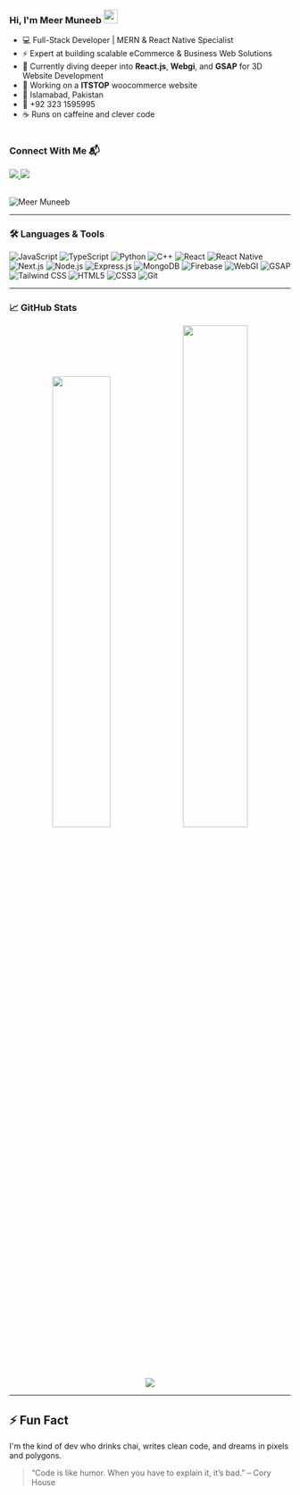 ### Hi, I'm Meer Muneeb <img src="https://media.giphy.com/media/hvRJCLFzcasrR4ia7z/giphy.gif" width="25px">

- 💻 Full-Stack Developer | MERN & React Native Specialist
- ⚡ Expert at building scalable eCommerce & Business Web Solutions
- 🌱 Currently diving deeper into **React.js**, **Webgi**, and **GSAP** for 3D Website Development
- 🔭 Working on a **ITSTOP** woocommerce website 
- 📍 Islamabad, Pakistan
- 📱 +92 323 1595995
- ☕ Runs on caffeine and clever code
<br><br>

<h3 align="left">Connect With Me 📬</h3>

<a href="https://www.linkedin.com/in/meer-muneeb">
  <img src="https://img.shields.io/badge/LinkedIn-0077B5?style=for-the-badge&logo=linkedin&logoColor=white" />
</a>
<a href="mailto:meermuneeb18@gmail.com">
  <img src="https://img.shields.io/badge/Gmail-D14836?style=for-the-badge&logo=gmail&logoColor=white" />
</a>
<br><br>

<p align="left">
  <img src="https://komarev.com/ghpvc/?username=MeerMuneeb&label=Profile%20views&color=0e75b6&style=flat" alt="Meer Muneeb" />
</p>

---

### 🛠️ Languages & Tools

![JavaScript](https://img.shields.io/badge/-JavaScript-black?style=flat-square&logo=javascript)
![TypeScript](https://img.shields.io/badge/-TypeScript-007ACC?style=flat-square&logo=typescript)
![Python](https://img.shields.io/badge/-Python-3776AB?style=flat-square&logo=python)
![C++](https://img.shields.io/badge/-C++-00599C?style=flat-square&logo=c%2B%2B)
![React](https://img.shields.io/badge/-React-black?style=flat-square&logo=react)
![React Native](https://img.shields.io/badge/-React%20Native-20232A?style=flat-square&logo=react)
![Next.js](https://img.shields.io/badge/-Next.js-black?style=flat-square&logo=next.js)
![Node.js](https://img.shields.io/badge/-Node.js-black?style=flat-square&logo=node.js)
![Express.js](https://img.shields.io/badge/-Express.js-000000?style=flat-square&logo=express)
![MongoDB](https://img.shields.io/badge/-MongoDB-4EA94B?style=flat-square&logo=mongodb)
![Firebase](https://img.shields.io/badge/-Firebase-FFCA28?style=flat-square&logo=firebase)
![WebGI](https://img.shields.io/badge/-WebGI-black?style=flat-square) <!-- No official logo available -->
![GSAP](https://img.shields.io/badge/-GSAP-88CE02?style=flat-square&logo=greensock)
![Tailwind CSS](https://img.shields.io/badge/-Tailwind%20CSS-38B2AC?style=flat-square&logo=tailwind-css)
![HTML5](https://img.shields.io/badge/-HTML5-E34F26?style=flat-square&logo=html5&logoColor=white)
![CSS3](https://img.shields.io/badge/-CSS3-1572B6?style=flat-square&logo=css3)
![Git](https://img.shields.io/badge/-Git-F05032?style=flat-square&logo=git)


---

### 📈 GitHub Stats

<p align="center">
  <img width="45.5%" src="https://github-readme-stats.vercel.app/api?username=MeerMuneeb&show_icons=true&theme=tokyonight" />
  <img width="48%" src="https://github-readme-streak-stats.herokuapp.com/?user=MeerMuneeb&theme=tokyonight" />
</p>

<p align="center">
  <img src="https://github-readme-stats.vercel.app/api/top-langs/?username=MeerMuneeb&layout=compact&theme=tokyonight" />
</p>


---

<!-- Optional GitHub trophies (uncomment if you'd like) -->
<!--
[![trophy](https://github-profile-trophy.vercel.app/?username=MeerMuneeb&theme=onedark)](https://github.com/MeerMuneeb/github-profile-trophy)
-->

## ⚡ Fun Fact  
I'm the kind of dev who drinks chai, writes clean code, and dreams in pixels and polygons.

> “Code is like humor. When you have to explain it, it’s bad.” – Cory House
